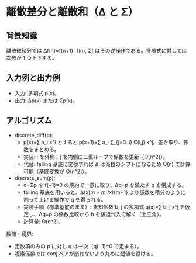 # 離散差分と離散和（Δ と Σ）

## 背景知識
離散微積分では Δf(n)=f(n+1)−f(n), Σf はその逆操作である。多項式に対しては次数が 1 つ上下する。

## 入力例と出力例
- 入力: 多項式 p(x)。
- 出力: Δp(x) または Σp(x)。

## アルゴリズム
- discrete_diff(p):
	- p(x)=∑ a_i x^i とすると p(x+1)=∑ a_i ∑_{j=0..i} C(i,j) x^j。差を取り、係数をまとめる。
	- 実装: i を外側、j を内側に二重ループで係数を更新（O(n^2)）。
	- 代替: falling 基底に変換すれば Δ は係数のシフトになるため O(n) で計算可能（基底変換が O(n^2)）。
- discrete_sum(p):
	- q=Σp を f(−1)=0 の規約で一意に取り、Δq=p を満たす q を構成する。
	- falling 基底を用いると、Δ(x)_m = m·(x)_{m−1} より係数を積分のように割って上げる操作で q を得られる。
	- 実装手順（標準基底のまま）: 未知係数 b_j の多項式 q(x)=∑ b_j x^j を仮定し、Δq=p の係数比較から b を後退代入で解く（上三角）。
	- 計算量: O(n^2)。

数値・境界:
- 定数項のみの p に対し q は一次（q(−1)=0 で定まる）。
- 複素係数では conj ペアが崩れないよう丸めに閾値を設ける。
